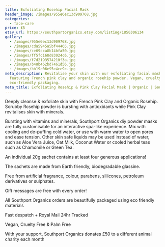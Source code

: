 ```yaml
---
title: Exfoliating Rosehip Facial Mask
header_image: /images/955e6ec13d909768.jpg
categories:
  - face-care
price: £5
etsy_url: https://southportorganics.etsy.com/listing/1850306134
gallery:
  - /images/955e6ec13d909768.jpg
  - /images/cda5945a5bf44465.jpg
  - /images/ce69cca8b14bfa50.jpg
  - /images/ff5fc168d83024c6.jpg
  - /images/f7d2193574210f3a.jpg
  - /images/b48b462bd7461d56.jpg
  - /images/bb19c06e95e4cc9c.jpg
meta_description: Revitalise your skin with our exfoliating facial mask
  featuring French pink clay and organic rosehip powder. Vegan, cruelty-free and
  eco-friendly packaging.
meta_title: Exfoliating Rosehip & Pink Clay Facial Mask | Organic | Southport Organics
---
```

Deeply cleanse & exfoliate skin with French Pink Clay and Organic Rosehip. Scrubby Rosehip powder is bursting with antioxidants while Pink Clay revitalises skin with minerals.

Bursting with vitamins and minerals, Southport Organics diy powder masks are fully customisable for an interactive spa-like experience. Mix with cooling and de-puffing cold water, or use with warm water to open pores and ease tension. Other skin safe liquids may be used instead of water, such as Aloe Vera Juice, Oat Milk, Coconut Water or cooled herbal teas such as Chamomile or Green Tea.

An individual 20g sachet contains at least four generous applications!

The sachets are made from Earth friendly, biodegradable glassine.

Free from artificial fragrance, colour, parabens, sillicones, petroleum derivatives or sulphates.

Gift messages are free with every order!

All Southport Organics orders are beautifully packaged using eco friendly materials

Fast despatch + Royal Mail 24hr Tracked

Vegan, Cruelty Free & Palm Free

With your support, Southport Organics donates £50 to a different animal charity each month
